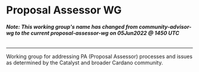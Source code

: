 # Proposal Assessor WG

###### **Note: This working group's name has changed from community-advisor-wg to the current proposal-assessor-wg on 05Jun2022 @ 1450 UTC**

---

Working group for addressing PA (Proposal Assessor)  processes and issues as determined by the Catalyst and broader Cardano community.


